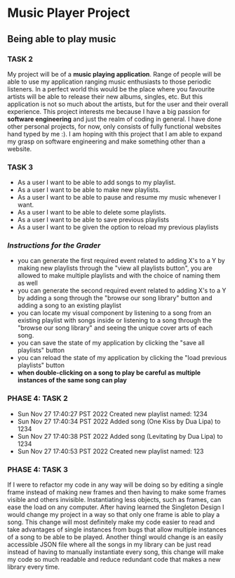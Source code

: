 # Music Player Project
## Being able to play music


### **TASK 2**

My project will be of a **music playing application**. Range of people will be able to use my application ranging 
music enthusiasts to those periodic listeners. In a perfect world this would be the place where you favourite 
artists will be able to release their new albums, singles, etc. But this application is not so much about the 
artists, but for the user and their overall experience. This project interests me because I have a big
passion for **software engineering** and just the realm of coding in general. I have done other personal projects, 
for now, only consists of fully functional websites hand typed by me :). I am hoping with this project that I am
able to expand my grasp on software engineering and make something other than a website.

### **TASK 3**
* As a user I want to be able to add songs to my playlist.
* As a user I want to be able to make new playlists.
* As a user I want to be able to pause and resume my music whenever I want.
* As a user I want to be able to delete some playlists.
* As a user I want to be able to save previous playlists
* As a user I want to be given the option to reload my previous playlists

### ***Instructions for the Grader***

- you can generate the first required event related to adding X's to a Y by making new playlists through the "view all
playlists button", you are allowed to make multiple playlists and with the choice of naming them as well
- you can generate the second required event related to adding X's to a Y by adding a song through the "browse our song
    library" button and adding a song to an existing playlist
- you can locate my visual component by listening to a song from an existing playlist with songs inside or
listening to a song through the "browse our song library" and seeing the unique cover arts of each song.
- you can save the state of my application by clicking the "save all playlists" button
- you can reload the state of my application by clicking the "load previous playlists" button
- **when double-clicking on a song to play be careful as multiple instances of the same song can play**


### PHASE 4: TASK 2
- Sun Nov 27 17:40:27 PST 2022
Created new playlist named: 1234
- Sun Nov 27 17:40:34 PST 2022
Added song (One Kiss by Dua Lipa) to 1234
- Sun Nov 27 17:40:38 PST 2022
Added song (Levitating by Dua Lipa) to 1234
- Sun Nov 27 17:40:53 PST 2022
Created new playlist named: 123

### PHASE 4: TASK 3
If I were to refactor my code in any way will be doing so by editing a single frame instead of making new frames
and then having to make some frames visible and others invisible. Instantiating less objects, such as frames, can 
ease the load on any computer. After having learned the Singleton Design I would change my project in a way so that
only one frame is able to play a song. This change will most definitely make my code easier to read and take advantages
of single instances from bugs that allow multiple instances of a song to be able to be played. Another thingI would 
change is an easily accessible JSON file where all the songs in my library can be just read instead of having to 
manually instantiate every song, this change will make my code so much readable and reduce redundant code that makes a 
new library every time.